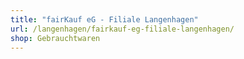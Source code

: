 ```yaml
---
title: "fairKauf eG - Filiale Langenhagen"
url: /langenhagen/fairkauf-eg-filiale-langenhagen/
shop: Gebrauchtwaren
---
```


